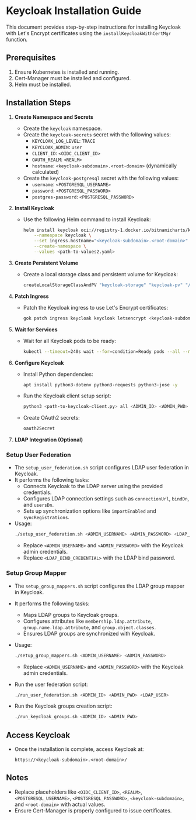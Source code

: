 # Keycloak Installation Guide

This document provides step-by-step instructions for installing Keycloak with Let's Encrypt certificates using the `installKeycloakWithCertMgr` function.

## Prerequisites

1. Ensure Kubernetes is installed and running.
2. Cert-Manager must be installed and configured.
3. Helm must be installed.

## Installation Steps

1. **Create Namespace and Secrets**
   - Create the `keycloak` namespace.
   - Create the `keycloak-secrets` secret with the following values:
     - `KEYCLOAK_LOG_LEVEL`: `TRACE`
     - `KEYCLOAK_ADMIN`: `user`
     - `CLIENT_ID`: `<OIDC_CLIENT_ID>`
     - `OAUTH_REALM`: `<REALM>`
     - `hostname`: `<keycloak-subdomain>.<root-domain>` (dynamically calculated)
   - Create the `keycloak-postgresql` secret with the following values:
     - `username`: `<POSTGRESQL_USERNAME>`
     - `password`: `<POSTGRESQL_PASSWORD>`
     - `postgres-password`: `<POSTGRESQL_PASSWORD>`

2. **Install Keycloak**
   - Use the following Helm command to install Keycloak:
     ```bash
     helm install keycloak oci://registry-1.docker.io/bitnamicharts/keycloak \
         --namespace keycloak \
         --set ingress.hostname="<keycloak-subdomain>.<root-domain>" \
         --create-namespace \
         --values <path-to-values2.yaml>
     ```

3. **Create Persistent Volume**
   - Create a local storage class and persistent volume for Keycloak:
     ```bash
     createLocalStorageClassAndPV "keycloak-storage" "keycloak-pv" "/data/volumes/pv3"
     ```

4. **Patch Ingress**
   - Patch the Keycloak ingress to use Let's Encrypt certificates:
     ```bash
     gok patch ingress keycloak keycloak letsencrypt <keycloak-subdomain>
     ```

5. **Wait for Services**
   - Wait for all Keycloak pods to be ready:
     ```bash
     kubectl --timeout=240s wait --for=condition=Ready pods --all --namespace keycloak
     ```

6. **Configure Keycloak**
   - Install Python dependencies:
     ```bash
     apt install python3-dotenv python3-requests python3-jose -y
     ```
   - Run the Keycloak client setup script:
     ```bash
     python3 <path-to-keycloak-client.py> all <ADMIN_ID> <ADMIN_PWD> <CLIENT_ID> <REALM>
     ```
   - Create OAuth2 secrets:
     ```bash
     oauth2Secret
     ```

7. **LDAP Integration (Optional)**

### Setup User Federation
- The `setup_user_federation.sh` script configures LDAP user federation in Keycloak.
- It performs the following tasks:
  - Connects Keycloak to the LDAP server using the provided credentials.
  - Configures LDAP connection settings such as `connectionUrl`, `bindDn`, and `usersDn`.
  - Sets up synchronization options like `importEnabled` and `syncRegistrations`.
- Usage:
  ```bash
  ./setup_user_federation.sh <ADMIN_USERNAME> <ADMIN_PASSWORD> <LDAP_BIND_CREDENTIAL>
  ```
  - Replace `<ADMIN_USERNAME>` and `<ADMIN_PASSWORD>` with the Keycloak admin credentials.
  - Replace `<LDAP_BIND_CREDENTIAL>` with the LDAP bind password.

### Setup Group Mapper
- The `setup_group_mappers.sh` script configures the LDAP group mapper in Keycloak.
- It performs the following tasks:
  - Maps LDAP groups to Keycloak groups.
  - Configures attributes like `membership.ldap.attribute`, `group.name.ldap.attribute`, and `group.object.classes`.
  - Ensures LDAP groups are synchronized with Keycloak.
- Usage:
  ```bash
  ./setup_group_mappers.sh <ADMIN_USERNAME> <ADMIN_PASSWORD>
  ```
  - Replace `<ADMIN_USERNAME>` and `<ADMIN_PASSWORD>` with the Keycloak admin credentials.

- Run the user federation script:
  ```bash
  ./run_user_federation.sh <ADMIN_ID> <ADMIN_PWD> <LDAP_USER>
  ```
- Run the Keycloak groups creation script:
  ```bash
  ./run_keycloak_groups.sh <ADMIN_ID> <ADMIN_PWD>
  ```

## Access Keycloak

- Once the installation is complete, access Keycloak at:
  ```
  https://<keycloak-subdomain>.<root-domain>/
  ```

## Notes

- Replace placeholders like `<OIDC_CLIENT_ID>`, `<REALM>`, `<POSTGRESQL_USERNAME>`, `<POSTGRESQL_PASSWORD>`, `<keycloak-subdomain>`, and `<root-domain>` with actual values.
- Ensure Cert-Manager is properly configured to issue certificates.
